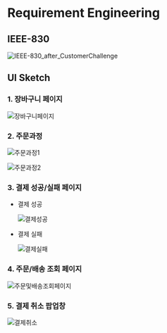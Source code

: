 # Requirement Engineering

## IEEE-830

![IEEE-830_after_CustomerChallenge](https://github.com/idealization/software-engineering/blob/main/Requirement_Engineering/2.Payment_System/image/IEEE-830_after_CustomerChallenge.png?raw=true)



## UI Sketch

### 1. 장바구니 페이지

![장바구니페이지](https://github.com/idealization/software-engineering/blob/main/Requirement_Engineering/2.Payment_System/image/%EC%9E%A5%EB%B0%94%EA%B5%AC%EB%8B%88%20%ED%8E%98%EC%9D%B4%EC%A7%80.PNG?raw=true)



### 2. 주문과정

![주문과정1](https://github.com/idealization/software-engineering/blob/main/Requirement_Engineering/2.Payment_System/image/%EC%A3%BC%EB%AC%B8%EA%B3%BC%EC%A0%951.PNG?raw=true)

![주문과정2](https://github.com/idealization/software-engineering/blob/main/Requirement_Engineering/2.Payment_System/image/%EC%A3%BC%EB%AC%B8%EA%B3%BC%EC%A0%952.PNG?raw=true)

### 3. 결제 성공/실패 페이지

* 결제 성공

  ![결제성공](https://github.com/idealization/software-engineering/blob/main/Requirement_Engineering/2.Payment_System/image/%EA%B2%B0%EC%A0%9C%20%EC%84%B1%EA%B3%B5%20%ED%8E%98%EC%9D%B4%EC%A7%80.png?raw=true)



* 결제 실패

  ![결제실패](https://github.com/idealization/software-engineering/blob/main/Requirement_Engineering/2.Payment_System/image/%EA%B2%B0%EC%A0%9C%20%EC%8B%A4%ED%8C%A8%20%ED%8E%98%EC%9D%B4%EC%A7%80.png?raw=true)

### 4. 주문/배송 조회 페이지

![주문및배송조회페이지](https://github.com/idealization/software-engineering/blob/main/Requirement_Engineering/2.Payment_System/image/%EC%A3%BC%EB%AC%B8%20%EB%B0%8F%20%EB%B0%B0%EC%86%A1%20%EC%A1%B0%ED%9A%8C%20%ED%8E%98%EC%9D%B4%EC%A7%80_After_CustomerChallenge.PNG?raw=true)



### 5. 결제 취소 팝업창

![결제취소](https://github.com/idealization/software-engineering/blob/main/Requirement_Engineering/2.Payment_System/image/%EA%B2%B0%EC%A0%9C%20%EC%B7%A8%EC%86%8C%20%ED%8C%9D%EC%97%85%EC%B0%BD.png?raw=true)